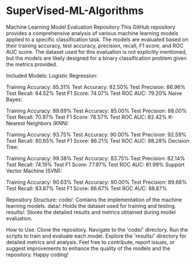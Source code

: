 # SuperVised-ML-Algorithms
 Machine Learning Model Evaluation Repository
This GitHub repository provides a comprehensive analysis of various machine learning models applied to a specific classification task. The models are evaluated based on their training accuracy, test accuracy, precision, recall, F1 score, and ROC AUC score. The dataset used for this evaluation is not explicitly mentioned, but the models are likely designed for a binary classification problem given the metrics provided.

Included Models:
Logistic Regression:

Training Accuracy: 85.31%
Test Accuracy: 82.50%
Test Precision: 86.96%
Test Recall: 64.52%
Test F1 Score: 74.07%
Test ROC AUC: 79.20%
Naive Bayes:

Training Accuracy: 89.69%
Test Accuracy: 85.00%
Test Precision: 88.00%
Test Recall: 70.97%
Test F1 Score: 78.57%
Test ROC AUC: 82.42%
K-Nearest Neighbors (KNN):

Training Accuracy: 93.75%
Test Accuracy: 90.00%
Test Precision: 92.59%
Test Recall: 80.65%
Test F1 Score: 86.21%
Test ROC AUC: 88.28%
Decision Tree:

Training Accuracy: 99.38%
Test Accuracy: 83.75%
Test Precision: 82.14%
Test Recall: 74.19%
Test F1 Score: 77.97%
Test ROC AUC: 81.99%
Support Vector Machine (SVM):

Training Accuracy: 90.63%
Test Accuracy: 90.00%
Test Precision: 89.66%
Test Recall: 83.87%
Test F1 Score: 86.67%
Test ROC AUC: 88.87%

Repository Structure:
code/: Contains the implementation of the machine learning models.
data/: Holds the dataset used for training and testing.
results/: Stores the detailed results and metrics obtained during model evaluation.

How to Use:
Clone the repository.
Navigate to the 'code/' directory.
Run the scripts to train and evaluate each model.
Explore the 'results/' directory for detailed metrics and analysis.
Feel free to contribute, report issues, or suggest improvements to enhance the quality of the models and the repository. Happy coding!




